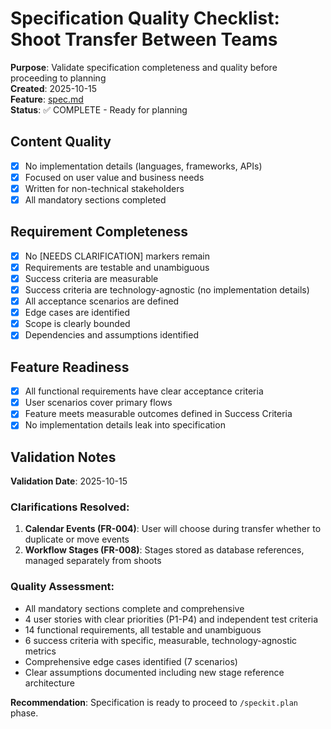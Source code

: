 # Specification Quality Checklist: Shoot Transfer Between Teams

**Purpose**: Validate specification completeness and quality before proceeding to planning  
**Created**: 2025-10-15  
**Feature**: [spec.md](../spec.md)  
**Status**: ✅ COMPLETE - Ready for planning

## Content Quality

- [x] No implementation details (languages, frameworks, APIs)
- [x] Focused on user value and business needs
- [x] Written for non-technical stakeholders
- [x] All mandatory sections completed

## Requirement Completeness

- [x] No [NEEDS CLARIFICATION] markers remain
- [x] Requirements are testable and unambiguous
- [x] Success criteria are measurable
- [x] Success criteria are technology-agnostic (no implementation details)
- [x] All acceptance scenarios are defined
- [x] Edge cases are identified
- [x] Scope is clearly bounded
- [x] Dependencies and assumptions identified

## Feature Readiness

- [x] All functional requirements have clear acceptance criteria
- [x] User scenarios cover primary flows
- [x] Feature meets measurable outcomes defined in Success Criteria
- [x] No implementation details leak into specification

## Validation Notes

**Validation Date**: 2025-10-15

### Clarifications Resolved:
1. **Calendar Events (FR-004)**: User will choose during transfer whether to duplicate or move events
2. **Workflow Stages (FR-008)**: Stages stored as database references, managed separately from shoots

### Quality Assessment:
- All mandatory sections complete and comprehensive
- 4 user stories with clear priorities (P1-P4) and independent test criteria
- 14 functional requirements, all testable and unambiguous
- 6 success criteria with specific, measurable, technology-agnostic metrics
- Comprehensive edge cases identified (7 scenarios)
- Clear assumptions documented including new stage reference architecture

**Recommendation**: Specification is ready to proceed to `/speckit.plan` phase.
